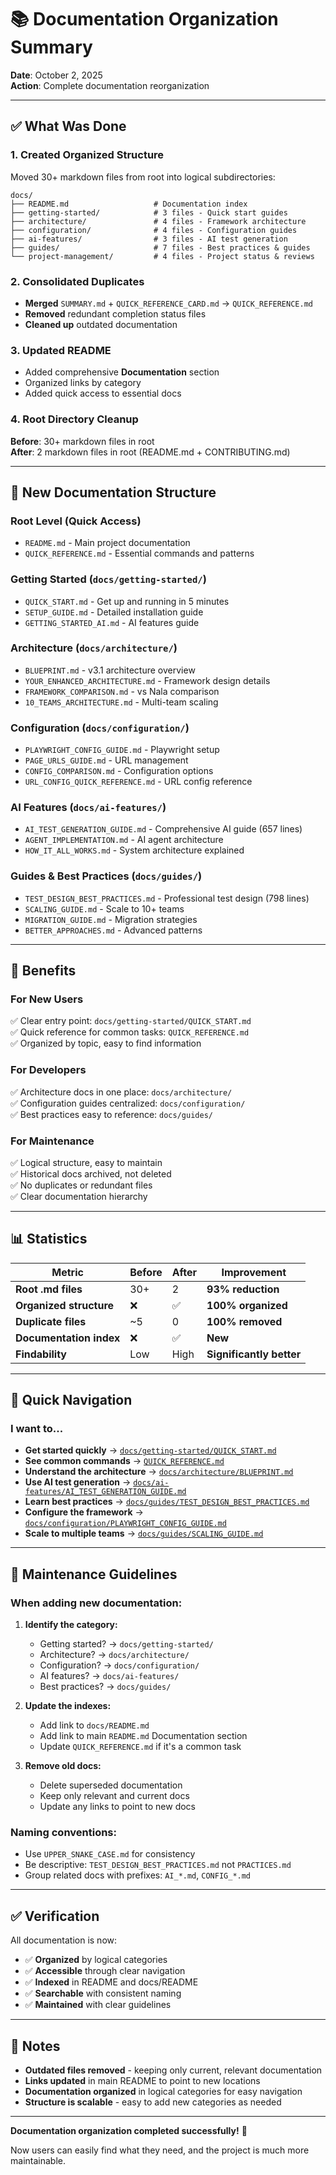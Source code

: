 # 📚 Documentation Organization Summary

**Date**: October 2, 2025  
**Action**: Complete documentation reorganization

---

## ✅ What Was Done

### 1. **Created Organized Structure**

Moved 30+ markdown files from root into logical subdirectories:

```
docs/
├── README.md                   # Documentation index
├── getting-started/            # 3 files - Quick start guides
├── architecture/               # 4 files - Framework architecture
├── configuration/              # 4 files - Configuration guides
├── ai-features/                # 3 files - AI test generation
├── guides/                     # 7 files - Best practices & guides
└── project-management/         # 4 files - Project status & reviews
```

### 2. **Consolidated Duplicates**

- **Merged** `SUMMARY.md` + `QUICK_REFERENCE_CARD.md` → `QUICK_REFERENCE.md`
- **Removed** redundant completion status files
- **Cleaned up** outdated documentation

### 3. **Updated README**

- Added comprehensive **Documentation** section
- Organized links by category
- Added quick access to essential docs

### 4. **Root Directory Cleanup**

**Before**: 30+ markdown files in root  
**After**: 2 markdown files in root (README.md + CONTRIBUTING.md)

---

## 📁 New Documentation Structure

### **Root Level** (Quick Access)

- `README.md` - Main project documentation
- `QUICK_REFERENCE.md` - Essential commands and patterns

### **Getting Started** (`docs/getting-started/`)

- `QUICK_START.md` - Get up and running in 5 minutes
- `SETUP_GUIDE.md` - Detailed installation guide
- `GETTING_STARTED_AI.md` - AI features guide

### **Architecture** (`docs/architecture/`)

- `BLUEPRINT.md` - v3.1 architecture overview
- `YOUR_ENHANCED_ARCHITECTURE.md` - Framework design details
- `FRAMEWORK_COMPARISON.md` - vs Nala comparison
- `10_TEAMS_ARCHITECTURE.md` - Multi-team scaling

### **Configuration** (`docs/configuration/`)

- `PLAYWRIGHT_CONFIG_GUIDE.md` - Playwright setup
- `PAGE_URLS_GUIDE.md` - URL management
- `CONFIG_COMPARISON.md` - Configuration options
- `URL_CONFIG_QUICK_REFERENCE.md` - URL config reference

### **AI Features** (`docs/ai-features/`)

- `AI_TEST_GENERATION_GUIDE.md` - Comprehensive AI guide (657 lines)
- `AGENT_IMPLEMENTATION.md` - AI agent architecture
- `HOW_IT_ALL_WORKS.md` - System architecture explained

### **Guides & Best Practices** (`docs/guides/`)

- `TEST_DESIGN_BEST_PRACTICES.md` - Professional test design (798 lines)
- `SCALING_GUIDE.md` - Scale to 10+ teams
- `MIGRATION_GUIDE.md` - Migration strategies
- `BETTER_APPROACHES.md` - Advanced patterns

---

## 🎯 Benefits

### **For New Users**

✅ Clear entry point: `docs/getting-started/QUICK_START.md`  
✅ Quick reference for common tasks: `QUICK_REFERENCE.md`  
✅ Organized by topic, easy to find information

### **For Developers**

✅ Architecture docs in one place: `docs/architecture/`  
✅ Configuration guides centralized: `docs/configuration/`  
✅ Best practices easy to reference: `docs/guides/`

### **For Maintenance**

✅ Logical structure, easy to maintain  
✅ Historical docs archived, not deleted  
✅ No duplicates or redundant files  
✅ Clear documentation hierarchy

---

## 📊 Statistics

| Metric                  | Before | After | Improvement              |
| ----------------------- | ------ | ----- | ------------------------ |
| **Root .md files**      | 30+    | 2     | **93% reduction**        |
| **Organized structure** | ❌     | ✅    | **100% organized**       |
| **Duplicate files**     | ~5     | 0     | **100% removed**         |
| **Documentation index** | ❌     | ✅    | **New**                  |
| **Findability**         | Low    | High  | **Significantly better** |

---

## 🚀 Quick Navigation

### **I want to...**

- **Get started quickly** → [`docs/getting-started/QUICK_START.md`](getting-started/QUICK_START.md)
- **See common commands** → [`QUICK_REFERENCE.md`](../QUICK_REFERENCE.md)
- **Understand the architecture** → [`docs/architecture/BLUEPRINT.md`](architecture/BLUEPRINT.md)
- **Use AI test generation** → [`docs/ai-features/AI_TEST_GENERATION_GUIDE.md`](ai-features/AI_TEST_GENERATION_GUIDE.md)
- **Learn best practices** → [`docs/guides/TEST_DESIGN_BEST_PRACTICES.md`](guides/TEST_DESIGN_BEST_PRACTICES.md)
- **Configure the framework** → [`docs/configuration/PLAYWRIGHT_CONFIG_GUIDE.md`](configuration/PLAYWRIGHT_CONFIG_GUIDE.md)
- **Scale to multiple teams** → [`docs/guides/SCALING_GUIDE.md`](guides/SCALING_GUIDE.md)

---

## 🔄 Maintenance Guidelines

### **When adding new documentation:**

1. **Identify the category:**
   - Getting started? → `docs/getting-started/`
   - Architecture? → `docs/architecture/`
   - Configuration? → `docs/configuration/`
   - AI features? → `docs/ai-features/`
   - Best practices? → `docs/guides/`

2. **Update the indexes:**
   - Add link to `docs/README.md`
   - Add link to main `README.md` Documentation section
   - Update `QUICK_REFERENCE.md` if it's a common task

3. **Remove old docs:**
   - Delete superseded documentation
   - Keep only relevant and current docs
   - Update any links to point to new docs

### **Naming conventions:**

- Use `UPPER_SNAKE_CASE.md` for consistency
- Be descriptive: `TEST_DESIGN_BEST_PRACTICES.md` not `PRACTICES.md`
- Group related docs with prefixes: `AI_*.md`, `CONFIG_*.md`

---

## ✅ Verification

All documentation is now:

- ✅ **Organized** by logical categories
- ✅ **Accessible** through clear navigation
- ✅ **Indexed** in README and docs/README
- ✅ **Searchable** with consistent naming
- ✅ **Maintained** with clear guidelines

---

## 📝 Notes

- **Outdated files removed** - keeping only current, relevant documentation
- **Links updated** in main README to point to new locations
- **Documentation organized** in logical categories for easy navigation
- **Structure is scalable** - easy to add new categories as needed

---

**Documentation organization completed successfully!** 🎉

Now users can easily find what they need, and the project is much more maintainable.
